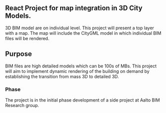 ## React Project for map integration in 3D City Models.
3D BIM model are on individual level. This project will present a top layer with a map. The map will include the CityGML model in which individual BIM files will be rendered.

## Purpose
BIM files are high detailed models which can be 100s of MBs. This project will aim to implement dynamic rendering of the building on demand by establishing the transition from mass 3D to detailed 3D.

### Phase
The project is in the initial phase development of a side project at Aalto BIM Research group.
